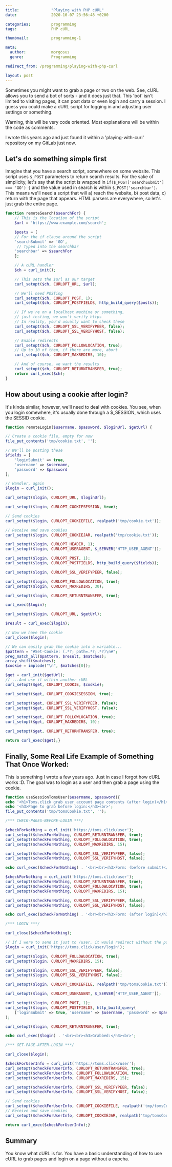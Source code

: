 ```yaml
---
title:              "Playing with PHP cURL"
date:               2020-10-07 23:56:48 +0200

categories:         programming
tags:               PHP cURL

thumbnail:          programming-1

meta:
  author:           morgosus
  genre:            Programming

redirect_from: /programming/playing-with-php-curl

layout: post
---
```

Sometimes you might want to grab a page or two on the web. See, cURL allows you to send a bot of sorts - and it does just that. This 'bot' isn't limited to visiting pages, it can post data or even login and carry a session. I guess you could make a cURL script for logging in and adjusting user settings or something.

Warning, this will be very code oriented. Most explanations will be within the code as comments.

I wrote this years ago and just found it within a 'playing-with-curl' repository on my GitLab just now.

## Let's do something simple first

Imagine that you have a search script, somewhere on some website. This script uses `$_POST` parameters to return search results. For the sake of simplicity, let's say that the script is wrapped in `if($_POST['searchSubmit'] === 'GO') {` and the value used in search is within `$_POST['searchbar']`. This means we'll need a script that will a) reach the website, b) post data, c) return with the page that appears. HTML parsers are everywhere, so let's just grab the entire page.

```php
function remoteSearch($searchFor) {
    // This is the location of the script
    $url = 'https://www.example.com/search';

    $posts = [
    // For the if clause around the script
    'searchSubmit' => 'GO', 
     // Typed into the searchbar
    'searchbar' => $searchFor
    ];

    // A cURL handler
    $ch = curl_init();

    // This sets the $url as our target
    curl_setopt($ch, CURLOPT_URL, $url);

    // We'll need POSTing
    curl_setopt($ch, CURLOPT_POST, 1);
    curl_setopt($ch, CURLOPT_POSTFIELDS, http_build_query($posts));

    // If we're on a localhost machine or something,
    // just testing, we won't verify https
    // In reality, you'd usually want to check these
    curl_setopt($ch, CURLOPT_SSL_VERIFYPEER, false);
    curl_setopt($ch, CURLOPT_SSL_VERIFYHOST, false);

    // Enable redirects
    curl_setopt($ch, CURLOPT_FOLLOWLOCATION, true);
    // Up to 10 of them, if there are more, abort
    curl_setopt($ch, CURLOPT_MAXREDIRS, 10);

    // And of course, we want the results
    curl_setopt($ch, CURLOPT_RETURNTRANSFER, true);
    return curl_exec($ch);
}
```

## How about using a cookie after login?

It's kinda similar, however, we'll need to deal with cookies. You see, when you login somewhere, it's usually done through a $_SESSION, which uses the SESSID cookie.

```php
function remoteLogin($username, $password, $loginUrl, $getUrl) {

// Create a cookie file, empty for now
file_put_contents('tmp/cookie.txt', '');

// We'll be posting these
$fields = [
    'loginSubmit' => true, 
    'username' => $username, 
    'password' => $password
];

// Handler, again
$login = curl_init();

curl_setopt($login, CURLOPT_URL, $loginUrl);

curl_setopt($login, CURLOPT_COOKIESESSION, true);

// Send cookies
curl_setopt($login, CURLOPT_COOKIEFILE, realpath('tmp/cookie.txt'));

// Receive and save cookies
curl_setopt($login, CURLOPT_COOKIEJAR, realpath('tmp/cookie.txt'));

curl_setopt($login, CURLOPT_HEADER, 1);
curl_setopt($login, CURLOPT_USERAGENT, $_SERVER['HTTP_USER_AGENT']);

curl_setopt($login, CURLOPT_POST, 1); 
curl_setopt($login, CURLOPT_POSTFIELDS, http_build_query($fields));

curl_setopt($login, CURLOPT_SSL_VERIFYPEER, false);

curl_setopt($login, CURLOPT_FOLLOWLOCATION, true);
curl_setopt($login, CURLOPT_MAXREDIRS, 30);

curl_setopt($login, CURLOPT_RETURNTRANSFER, true);

curl_exec($login);

curl_setopt($login, CURLOPT_URL, $getUrl);

$result = curl_exec($login);

// Now we have the cookie
curl_close($login);

// We can easily grab the cookie into a variable...
$pattern = "#Set-Cookie: (.*?; path=.*?;.*?)\n#";
preg_match_all($pattern, $result, $matches);
array_shift($matches);
$cookie = implode("\n", $matches[0]);

$get = curl_init($getUrl);
// ...And use it within another cURL
curl_setopt($get, CURLOPT_COOKIE, $cookie);

curl_setopt($get, CURLOPT_COOKIESESSION, true);

curl_setopt($get, CURLOPT_SSL_VERIFYPEER, false);
curl_setopt($get, CURLOPT_SSL_VERIFYHOST, false);

curl_setopt($get, CURLOPT_FOLLOWLOCATION, true);
curl_setopt($get, CURLOPT_MAXREDIRS, 10);

curl_setopt($get, CURLOPT_RETURNTRANSFER, true);

return curl_exec($get);}
```

## Finally, Some  Real Life Example of Something That Once Worked:

This is something I wrote a few years ago. Just in case I forgot how cURL works :D. The goal was to login as a user and then grab a page using the cookie.

```php
function useSessionTomsUser($username, $password){
echo '<h1>Toms.click grab user account page contents (after login)</h1>';
echo '<h3>Page to grab before login:</h3><br>';
file_put_contents('tmp/tomsCookie.txt', '');

/*** CHECK-PAGES-BEFORE-LOGIN ***/

$checkForNothing = curl_init('https://toms.click/user');
curl_setopt($checkForNothing, CURLOPT_RETURNTRANSFER, true);
curl_setopt($checkForNothing, CURLOPT_FOLLOWLOCATION, true);
curl_setopt($checkForNothing, CURLOPT_MAXREDIRS, 15);

curl_setopt($checkForNothing, CURLOPT_SSL_VERIFYPEER, false);
curl_setopt($checkForNothing, CURLOPT_SSL_VERIFYHOST, false);

echo curl_exec($checkForNothing) . '<br><br><h3>Form: (before submit)</h3><br>';

$checkForNothing = curl_init('https://toms.click/user');
curl_setopt($checkForNothing, CURLOPT_RETURNTRANSFER, true);
curl_setopt($checkForNothing, CURLOPT_FOLLOWLOCATION, true);
curl_setopt($checkForNothing, CURLOPT_MAXREDIRS, 15);

curl_setopt($checkForNothing, CURLOPT_SSL_VERIFYPEER, false);
curl_setopt($checkForNothing, CURLOPT_SSL_VERIFYHOST, false);

echo curl_exec($checkForNothing) . '<br><br><h3>Form: (after login)</h3><br>'; 

/*** LOGIN ***/

curl_close($checkForNothing);

// If I were to send it just to /user, it would redirect without the post
$login = curl_init('https://toms.click/user/login');

curl_setopt($login, CURLOPT_FOLLOWLOCATION, true);
curl_setopt($login, CURLOPT_MAXREDIRS, 15);

curl_setopt($login, CURLOPT_SSL_VERIFYPEER, false);
curl_setopt($login, CURLOPT_SSL_VERIFYHOST, false);

curl_setopt($login, CURLOPT_COOKIEFILE, realpath('tmp/tomsCookie.txt'));

curl_setopt($login, CURLOPT_USERAGENT, $_SERVER['HTTP_USER_AGENT']);

curl_setopt($login, CURLOPT_POST, 1);
curl_setopt($login, CURLOPT_POSTFIELDS, http_build_query(
    ['loginSubmit' => true, 'username' => $username, 'password' => $password])
);

curl_setopt($login, CURLOPT_RETURNTRANSFER, true);

echo curl_exec($login) . '<br><br><h3>Grabbed:</h3><br>';

/*** GET-PAGE-AFTER-LOGIN ***/

curl_close($login);

$checkForUserInfo = curl_init('https://toms.click/user');
curl_setopt($checkForUserInfo, CURLOPT_RETURNTRANSFER, true);
curl_setopt($checkForUserInfo, CURLOPT_FOLLOWLOCATION, true);
curl_setopt($checkForUserInfo, CURLOPT_MAXREDIRS, 15);

curl_setopt($checkForUserInfo, CURLOPT_SSL_VERIFYPEER, false);
curl_setopt($checkForUserInfo, CURLOPT_SSL_VERIFYHOST, false);

// Send cookies
curl_setopt($checkForUserInfo, CURLOPT_COOKIEFILE, realpath('tmp/tomsCookie.txt'));
// Receive and save cookies 
curl_setopt($checkForUserInfo, CURLOPT_COOKIEJAR, realpath('tmp/tomsCookie.txt'));

return curl_exec($checkForUserInfo);}
```

## Summary

You know what cURL is for. You have a basic understanding of how to use cURL to grab pages and login on a page without a capcha.